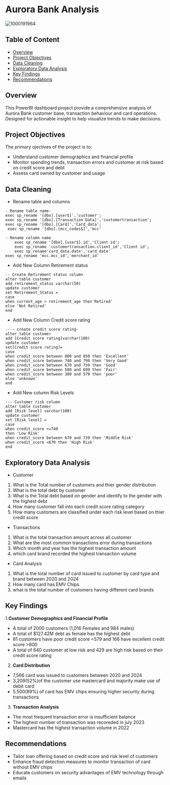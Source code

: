 # Aurora Bank Analysis 
![1000191964](https://github.com/user-attachments/assets/fe9e2d3d-9fc0-4e27-a5c3-79c35025b5f9)
## Table of Content
- [Overview](#overview)
- [Project Objectives](#project-objectives)
- [Data Cleaning](#data-cleaning)
- [Exploratory Data Analysis](#exploratory-data-analysis)
- [Key Findings](#key-findings)
- [Recommendations](#recommendations)

## Overview 
This PowerBI dashboard project provide a comprehensive analysis of Aurora Bank customer base, transaction behaviour and card operations. Designed for actionable insight to help visualize trends to make decisions.
## Project Objectives
The primary ojectives of the project is to:
- Understand customer demographics and financial profile
- Monitor spending trends, transaction errors and customer at risk based on credit score and debt
- Assess card owned by customer and usage

## Data Cleaning 
- Rename table and columns
```
- Rename table name-
exec sp_rename '[dbo].[user$]','customer';
exec sp_rename '[dbo].[Transaction Data]','customertransaction';
exec sp_rename '[dbo].[Card]','Card_data';
 exec sp_rename '[dbo].[mcc_codes$]','mcc'

- Rename column name
    exec sp_rename '[dbo].[user$].id','Client id';
	exec sp_rename 'customertransaction.client_id','Client id';
	exec sp_rename'card_data.date','card_date'
exec sp_rename 'mcc.mcc_id','merchant_id'
```
- Add New Column Retirement status 
```
-- Create Retirement status column
alter table customer
add retirement_status varchar(50)
update customer
set Retirement_Status =
case
when current_age > retirement_age then'Retired'
else 'Not Retired'
end
```
- Add New Column Credit score rating
```
---- create credit score rating-
alter table customer
add [Credit score rating]varchar(100)
update customer
set[Credit score rating]=
case
when credit_score between 800 and 850 then 'Excellent'
when credit_score between 740 and 799 then 'Very Good'
when credit_score between 670 and 739 then 'Good'
when credit_score between 580 and 699 then 'Fair'
when credit_score between 300 and 579 then 'poor'
else 'unknown'
end
```
- Add New column Risk Levels
```
--- Customer risk column
alter table customer
add [Risk level] varchar(100)
update customer
set [Risk level] =
case 
when credit_score >=740 
then 'Low Risk'
when credit_score between 670 and 739 then 'Middle Risk'
when credit_score <670 then 'High Risk'
end
```
## Exploratory Data Analysis 
- Customer
1. What is the Total number of customers and thier gender distribution
2. What is the total debt by customer
3. What is the Total debt based on gender and identify to the gender with the highest debt
4. How many customer fall into each credit score rating category 
5. How many customers are classified under each risk level based on thier credit score

- Transactions
1. What is the total transaction amount across all customer
2. What are the most common transactions error during transactions
3. Which month and year has the highest transaction amount
4. which card brand recorded the highest transaction volume

- Card Analysis
1. What is the total number of card issued to customer by card type and brand between 2020 and 2024
2. How many card has EMV Chips
3. what is the total number of customers having different card brands

 ## Key Findings
1.**Customer Demographics and Financial Profile**
- A total of 2000 customers (1,016 Females and 984 males)
- A total of $127.42M debt as female has the highest debt
- 81 customers have poor credit score <579 and 166 have excellent credit score >800
- A total of 640 customer at low risk and 429 are high risk based on their credit score rating 

2. **Card Distribution**
- 7,566 card was issued to customers between 2020 and 2024
- 3,209(52%)of the customer use mastercard and majority make use of debit card
- 5,500(89%) of card has EMV chips ensuring higher security during transactions

3. **Transaction Analysis**
- The most frequent transaction error is insufficient balance
- The highest number of transaction was recoreded in july 2023
- Mastercard has the highest transaction volume  in 2022

## Recommendations
- Tailor loan offering based on credit score and risk level of customers
- Enhance fraud detection measures to monitor transaction of card without EMV chips
- Educate customers on security advantages of EMV technology through emails
  
